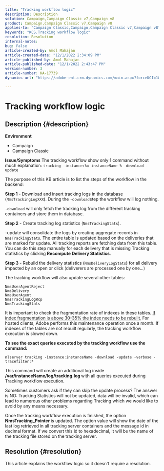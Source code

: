 ```yaml
---
title: "Tracking workflow logic"
description: Description
solution: Campaign,Campaign Classic v7,Campaign v8
product: Campaign,Campaign Classic v7,Campaign v8
applies-to: "Campaign Classic,Campaign,Campaign Classic v7,Campaign v8"
keywords: "KCS,Tracking workflow logic"
resolution: Resolution
internal-notes: 
bug: False
article-created-by: Amol Mahajan
article-created-date: "12/1/2022 2:34:09 PM"
article-published-by: Amol Mahajan
article-published-date: "12/1/2022 2:43:47 PM"
version-number: 3
article-number: KA-17739
dynamics-url: "https://adobe-ent.crm.dynamics.com/main.aspx?forceUCI=1&pagetype=entityrecord&etn=knowledgearticle&id=aed13c35-8571-ed11-9561-6045bd006793"

---
```

# Tracking workflow logic

## Description {#description}

<b>Environment</b>
- Campaign
- Campaign Classic



<b>Issue/Symptoms</b>
The tracking workflow show only 1 command without much explanation: `tracking -instance:%= instanceName % -download -update`



The purpose of this KB article is to list the steps of the workflow in the backend:

<b>Step 1</b> - Download and insert tracking logs in the database (`NmsTrackingLogXXX`). During the `-download`step the workflow will log nothing.

`-download` will only fetch the tracking log from the different tracking containers and store them in database.

<b>Step 2</b> - Create tracking log statistics (`NmsTrackingStats`).

-update will consolidate the logs by creating aggregate records in `NmsTrackingStats`. The entire table is updated based on the deliveries that are marked for update. All tracking reports are fetching data from this table. You can do this step manually for each delivery that is missing Tracking statistics by clicking <b>Recompute Delivery Statistics</b>.

<b>Step 3</b> - Rebuild the delivery statistics (`NmsDeliveryLogStats`) for all delivery impacted by an open or click (deliverers are processed one by one...)

The tracking workflow will also update several other tables:




```
NmsUserAgentReject 
NmsDelivery 
NmsUserAgent 
NmsTrackingLogRcp 
NmsTrackingStats
```


It is important to check the fragmentation rate of indexes in these tables. <u>If index fragmentation is above 30-35% the index needs to be rebuilt.</u> For hosted clients, Adobe performs this maintenance operation once a month. If indexes of the tables are not rebuilt regularly, the tracking workflow execution is slowed down.

<b>To see the exact queries executed by the tracking workflow use the command:</b>

`nlserver tracking -instance:instanceName -download -update -verbose -tracefilter:*`

This command will create an additional log inside <b>/var/instanceName/log/tracking.log </b>with all queries executed during Tracking workflow execution.

Sometimes customers ask if they can skip the update process? The answer is NO: Tracking Statistics will not be updated, data will be invalid, which can lead to numerous other problems regarding Tracking which we would like to avoid by any means necessary.

Once the tracking workflow execution is finished, the option <b>NmsTracking_Pointer </b>is updated. The option value will show the date of the last log retrieved in all tracking server containers and the message id in decimal format. If we convert this id to hexadecimal, it will be the name of the tracking file stored on the tracking server.


## Resolution {#resolution}


This article explains the workflow logic so it doesn't require a resolution.
